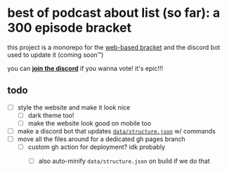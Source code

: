 # best of podcast about list (so far): a 300 episode bracket

this project is a monorepo for the [web-based bracket][1] and the discord bot
used to update it (coming soon™)

you can **[join the discord][2]** if you wanna vote! it's epic!!!


## todo

- [ ] style the website and make it look nice
  - [ ] dark theme too!
  - [ ] make the website look good on mobile too
- [ ] make a discord bot that updates [`data/structure.json`][4] w/ commands
- [ ] move all the files around for a dedicated gh pages branch
  - [ ] custom gh action for deployment? idk probably
    - [ ] also auto-minify `data/structure.json` on build if we do that


[1]: https://bracket.podaboutli.st
[2]: https://podaboutli.st/discord
[3]: https://github.com/podaboutlist/pal-300-bracket/blob/main/misc/img/pal_300_bracket_full.png
[4]: https://github.com/podaboutlist/pal-300-bracket/blob/main/web/data/structure.json
